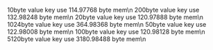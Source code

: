10byte value key use 114.97768 byte mem\n
200byte value key use 132.98248 byte mem\n
20byte value key use 120.97888 byte mem\n
1024byte value key use 364.98368 byte mem\n
50byte value key use 122.98008 byte mem\n
100byte value key use 120.98128 byte mem\n
5120byte value key use 3180.98488 byte mem\n
